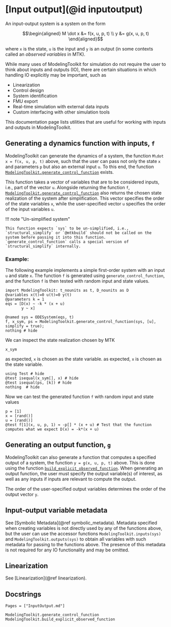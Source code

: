 # [Input output](@id inputoutput)

An input-output system is a system on the form

```math
\begin{aligned}
M \dot x &= f(x, u, p, t) \\
y &= g(x, u, p, t)
\end{aligned}
```

where ``x`` is the state, ``u`` is the input and ``y`` is an output (in some contexts called an _observed variables_ in MTK).

While many uses of ModelingToolkit for simulation do not require the user to think about inputs and outputs (IO), there are certain situations in which handling IO explicitly may be important, such as

  - Linearization
  - Control design
  - System identification
  - FMU export
  - Real-time simulation with external data inputs
  - Custom interfacing with other simulation tools

This documentation page lists utilities that are useful for working with inputs and outputs in ModelingToolkit.

## Generating a dynamics function with inputs, ``f``

ModelingToolkit can generate the dynamics of a system, the function ``M\dot x = f(x, u, p, t)`` above, such that the user can pass not only the state ``x`` and parameters ``p`` but also an external input ``u``. To this end, the function [`ModelingToolkit.generate_control_function`](@ref) exists.

This function takes a vector of variables that are to be considered inputs, i.e., part of the vector ``u``. Alongside returning the function ``f``, [`ModelingToolkit.generate_control_function`](@ref) also returns the chosen state realization of the system after simplification. This vector specifies the order of the state variables ``x``, while the user-specified vector `u` specifies the order of the input variables ``u``.

!!! note "Un-simplified system"
    
    This function expects `sys` to be un-simplified, i.e., `structural_simplify` or `@mtkbuild` should not be called on the system before passing it into this function. `generate_control_function` calls a special version of `structural_simplify` internally.

### Example:


The following example implements a simple first-order system with an input `u` and state `x`. The function `f` is generated using `generate_control_function`, and the function `f` is then tested with random input and state values.


```@example inputoutput
import ModelingToolkit: t_nounits as t, D_nounits as D
@variables x(t)=0 u(t)=0 y(t)
@parameters k = 1
eqs = [D(x) ~ -k * (x + u)
       y ~ x]

@named sys = ODESystem(eqs, t)
f, x_sym, ps = ModelingToolkit.generate_control_function(sys, [u], simplify = true);
nothing # hide
```


We can inspect the state realization chosen by MTK


```@example inputoutput
x_sym
```

as expected, `x` is chosen as the state variable.
as expected, `x` is chosen as the state variable.

```@example inputoutput
using Test # hide
@test isequal(x_sym[], x) # hide
@test isequal(ps, [k]) # hide
nothing  # hide
```

Now we can test the generated function `f` with random input and state values


```@example inputoutput
p = [1]
x = [rand()]
u = [rand()]
@test f[1](x, u, p, 1) ≈ -p[] * (x + u) # Test that the function computes what we expect D(x) = -k*(x + u)
```

## Generating an output function, ``g``

ModelingToolkit can also generate a function that computes a specified output of a system, the function ``y = g(x, u, p, t)`` above. This is done using the function [`build_explicit_observed_function`](@ref). When generating an output function, the user must specify the output variable(s) of interest, as well as any inputs if inputs are relevant to compute the output.

The order of the user-specified output variables determines the order of the output vector ``y``.

## Input-output variable metadata

See [Symbolic Metadata](@ref symbolic_metadata). Metadata specified when creating variables is not directly used by any of the functions above, but the user can use the accessor functions `ModelingToolkit.inputs(sys)` and `ModelingToolkit.outputs(sys)` to obtain all variables with such metadata for passing to the functions above. The presence of this metadata is not required for any IO functionality and may be omitted.

## Linearization

See [Linearization](@ref linearization).

## Docstrings

```@index
Pages = ["InputOutput.md"]
```

```@docs
ModelingToolkit.generate_control_function
ModelingToolkit.build_explicit_observed_function
```

